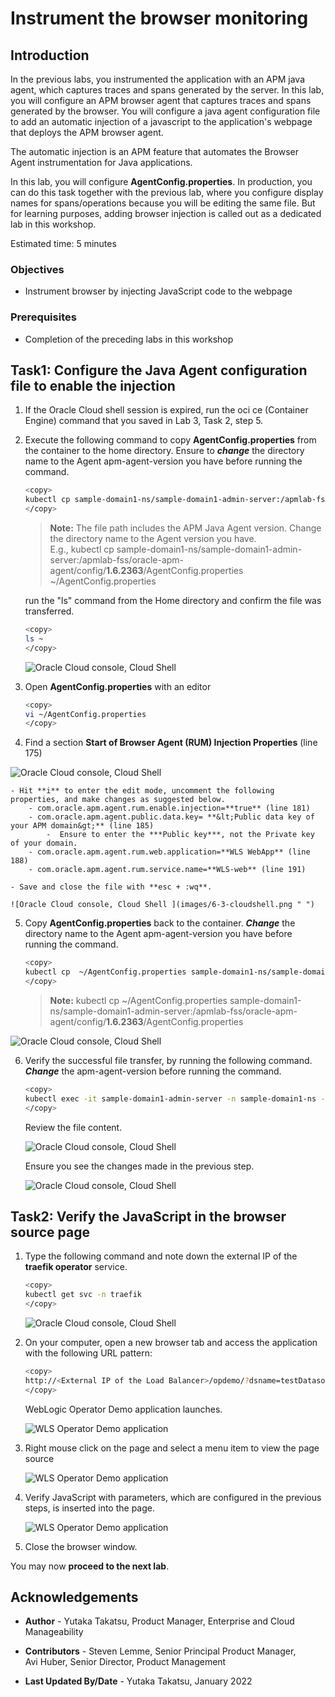 # Instrument the browser monitoring

## Introduction

In the previous labs, you instrumented the application with an APM java agent, which captures traces and spans generated by the server. In this lab, you will configure an APM browser agent that captures traces and spans generated by the browser. You will configure a java agent configuration file to add an automatic injection of a javascript to the application's webpage that deploys the APM browser agent.

The automatic injection is an APM feature that automates the Browser Agent instrumentation for Java applications.  

In this lab, you will configure **AgentConfig.properties**. In production, you can do this task together with the previous lab, where you configure display names for spans/operations because you will be editing the same file. But for learning purposes, adding browser injection is called out as a dedicated lab in this workshop.

Estimated time: 5 minutes

### Objectives

* Instrument browser by injecting JavaScript code to the webpage

### Prerequisites

* Completion of the preceding labs in this workshop

## Task1: Configure the Java Agent configuration file to enable the injection


1. If the Oracle Cloud shell session is expired, run the oci ce (Container Engine) command that you saved in Lab 3, Task 2, step 5.


2. Execute the following command to copy **AgentConfig.properties**  from the container to the home directory. Ensure to ***change*** the directory name to the Agent apm-agent-version you have before running the command.


    ``` bash
    <copy>
    kubectl cp sample-domain1-ns/sample-domain1-admin-server:/apmlab-fss/oracle-apm-agent/config/<apm-agent-version>/AgentConfig.properties ~/AgentConfig.properties
    </copy>
    ```   

    >**Note:** The file path includes the APM Java Agent version. Change the directory name to the Agent version you have.  
    E.g., kubectl cp sample-domain1-ns/sample-domain1-admin-server:/apmlab-fss/oracle-apm-agent/config/**1.6.2363**/AgentConfig.properties ~/AgentConfig.properties

    run the "ls" command from the Home directory and confirm the file was transferred.  
    ```bash
    <copy>
    ls ~
    </copy>
    ```

   ![Oracle Cloud console, Cloud Shell ](images/6-1-cloudshell.png " ")

3.	Open **AgentConfig.properties** with an editor

    ```bash
    <copy>
    vi ~/AgentConfig.properties
    </copy>
    ```

4.	Find a section **Start of Browser Agent (RUM) Injection Properties** (line 175)

   ![Oracle Cloud console, Cloud Shell ](images/6-2-cloudshell.png " ")

    - Hit **i** to enter the edit mode, uncomment the following properties, and make changes as suggested below.
        - com.oracle.apm.agent.rum.enable.injection=**true** (line 181)
        - com.oracle.apm.agent.public.data.key= **&lt;Public data key of your APM domain&gt;** (line 185)
            -  Ensure to enter the ***Public key***, not the Private key of your domain.
        - com.oracle.apm.agent.rum.web.application=**WLS WebApp** (line 188)
        - com.oracle.apm.agent.rum.service.name=**WLS-web** (line 191)

    - Save and close the file with **esc + :wq**.

    ![Oracle Cloud console, Cloud Shell ](images/6-3-cloudshell.png " ")

5.	Copy **AgentConfig.properties** back to the container. ***Change*** the directory name to the Agent apm-agent-version you have before running the command.

    ```bash
    <copy>
    kubectl cp  ~/AgentConfig.properties sample-domain1-ns/sample-domain1-admin-server:/apmlab-fss/oracle-apm-agent/config/<apm-agent-version>/AgentConfig.properties
    </copy>
    ```

    >**Note:** kubectl cp  ~/AgentConfig.properties sample-domain1-ns/sample-domain1-admin-server:/apmlab-fss/oracle-apm-agent/config/**1.6.2363**/AgentConfig.properties

   ![Oracle Cloud console, Cloud Shell ](images/6-4-cloudshell.png " ")

6. Verify the successful file transfer, by running the following command. ***Change*** the apm-agent-version before running the command.

    ``` bash
    <copy>
    kubectl exec -it sample-domain1-admin-server -n sample-domain1-ns -- bash -c "cd /apmlab-fss/oracle-apm-agent/config/<apm-agent-version> && cat AgentConfig.properties "
    </copy>
    ```
    Review the file content.

    ![Oracle Cloud console, Cloud Shell](images/6-5-cloudshell.png " ")

    Ensure you see the changes made in the previous step.

    ![Oracle Cloud console, Cloud Shell](images/6-6-cloudshell.png " ")

## Task2: Verify the JavaScript in the browser source page

1.  Type the following command and note down the external IP of the **traefik operator** service.

    ``` bash
    <copy>
    kubectl get svc -n traefik
    </copy>
    ```
    ![Oracle Cloud console, Cloud Shell](images/6-7-cloudshell.png " ")

2. On your computer, open a new browser tab and access the application with the following URL pattern:

    ``` bash
    <copy>
    http://<External IP of the Load Balancer>/opdemo/?dsname=testDatasource
    </copy>
    ```
    WebLogic Operator Demo application launches.

    ![WLS Operator Demo application](images/6-8-demoapp.png " ")

3.  Right mouse click on the page and select a menu item to view the page source   

    ![WLS Operator Demo application](images/6-9-demoapp.png " ")

4.  Verify JavaScript with parameters, which are configured in the previous steps, is inserted into the page.

    ![WLS Operator Demo application](images/6-10-demoapp.png " ")

5.  Close the browser window.

You may now **proceed to the next lab**.

## Acknowledgements

* **Author** - Yutaka Takatsu, Product Manager, Enterprise and Cloud Manageability
- **Contributors** - Steven Lemme, Senior Principal Product Manager,  
Avi Huber, Senior Director, Product Management
* **Last Updated By/Date** - Yutaka Takatsu, January 2022

